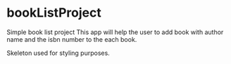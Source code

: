# bookListProject
Simple book list project
This app will help the user to add book with author name and the isbn number to the each book. 

Skeleton used for styling purposes. 
